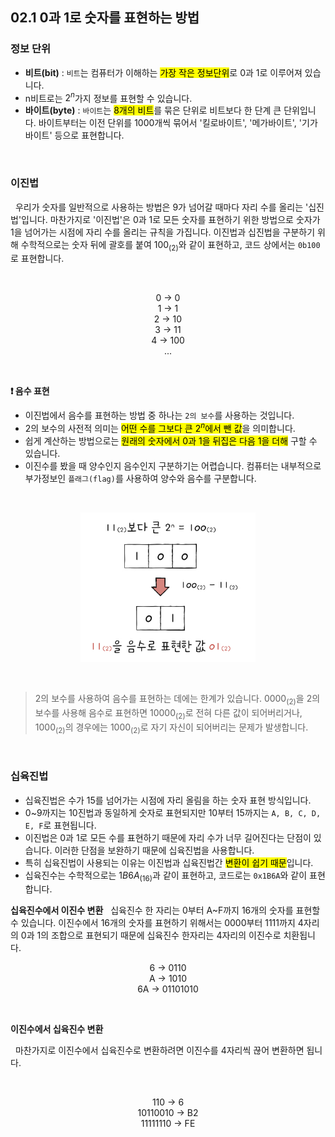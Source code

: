 ## 02.1 0과 1로 숫자를 표현하는 방법

### 정보 단위

- **비트(bit)** : `비트`는 컴퓨터가 이해하는 <mark>가장 작은 정보단위</mark>로 0과 1로 이루어져 있습니다.
- n비트로는 $2^n$가지 정보를 표현할 수 있습니다.
- **바이트(byte)** : `바이트`는 <mark>8개의 비트</mark>를 묶은 단위로 비트보다 한 단계 큰 단위입니다. 바이트부터는 이전 단위를 1000개씩 묶어서 '킬로바이트', '메가바이트', '기가바이트' 등으로 표현합니다.

<br>

### 이진법

&nbsp;&nbsp;우리가 숫자를 일반적으로 사용하는 방법은 9가 넘어갈 때마다 자리 수를 올리는 '십진법'입니다. 마찬가지로 '이진법'은 0과 1로 모든 숫자를 표현하기 위한 방법으로 숫자가 1을 넘어가는 시점에 자리 수를 올리는 규칙을 가집니다. 이진법과 십진법을 구분하기 위해 수학적으로는 숫자 뒤에 괄호를 붙여 $100_{(2)}$와 같이 표현하고, 코드 상에서는 `0b100`로 표현합니다.

<br>

<p align="center">
  0 -> 0
  <br>
  1 -> 1
  <br>
  2 -> 10
  <br>
  3 -> 11
  <br>
  4 -> 100
  <br>
  ...
</p>

<br>

**❗️ 음수 표현**

- 이진법에서 음수를 표현하는 방법 중 하나는 `2의 보수`를 사용하는 것입니다.
- 2의 보수의 사전적 의미는 <mark>어떤 수를 그보다 큰 $2^n$에서 뺀 값</mark>을 의미합니다.
- 쉽게 계산하는 방법으로는 <mark>원래의 숫자에서 0과 1을 뒤집은 다음 1을 더해</mark> 구할 수 있습니다.
- 이진수를 봤을 때 양수인지 음수인지 구분하기는 어렵습니다. 컴퓨터는 내부적으로 부가정보인 `플래그(flag)`를 사용하여 양수와 음수를 구분합니다.

<br>

<figure align="center">
  <img src="../images/2의보수.jpeg" style="width: 280px" />
</figure>

<br>

> 2의 보수를 사용하여 음수를 표현하는 데에는 한계가 있습니다. $0000_{(2)}$을 2의 보수를 사용해 음수로 표현하면 $10000_{(2)}$로 전혀 다른 값이 되어버리거나, $1000_{(2)}$의 경우에는 $1000_{(2)}$로 자기 자신이 되어버리는 문제가 발생합니다.

<br>

### 십육진법

- 십육진법은 수가 15를 넘어가는 시점에 자리 올림을 하는 숫자 표현 방식입니다.
- 0~9까지는 10진법과 동일하게 숫자로 표현되지만 10부터 15까지는 `A, B, C, D, E, F`로 표현됩니다.
- 이진법은 0과 1로 모든 수를 표현하기 때문에 자리 수가 너무 길어진다는 단점이 있습니다. 이러한 단점을 보완하기 때문에 십육진법을 사용합니다.
- 특히 십육진법이 사용되는 이유는 이진법과 십육진법간 <mark>변환이 쉽기 때문</mark>입니다.
- 십육진수는 수학적으로는 $1B6A_{(16)}$과 같이 표현하고, 코드로는 `0x1B6A`와 같이 표현합니다.
  <br>

**십육진수에서 이진수 변환**
&nbsp;&nbsp;십육진수 한 자리는 0부터 A~F까지 16개의 숫자를 표현할 수 있습니다. 이진수에서 16개의 숫자를 표현하기 위해서는 0000부터 1111까지 4자리의 0과 1의 조합으로 표현되기 때문에 십육진수 한자리는 4자리의 이진수로 치환됩니다.

<p align="center">
  6 -> 0110
  <br>
  A -> 1010
  <br>
  6A -> 01101010
</p>

<br>

**이진수에서 십육진수 변환**

&nbsp;&nbsp;마찬가지로 이진수에서 십육진수로 변환하려면 이진수를 4자리씩 끊어 변환하면 됩니다.

<br>

<p align="center">
  110 -> 6
  <br>
  10110010 -> B2
  <br>
  11111110 -> FE
</p>

<br>
